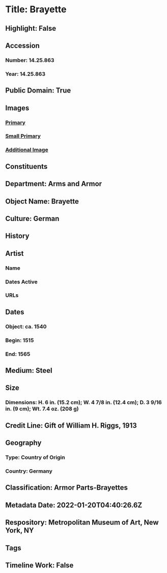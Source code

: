 # Title: Brayette
## Highlight: False
## Accession
### Number: 14.25.863
### Year: 14.25.863
## Public Domain: True
## Images
### [Primary](https://images.metmuseum.org/CRDImages/aa/original/DP-22972-002.jpg)
### [Small Primary](https://images.metmuseum.org/CRDImages/aa/web-large/DP-22972-002.jpg)
### [Additional Image](https://images.metmuseum.org/CRDImages/aa/original/DP-22972-001.jpg)
## Constituents
## Department: Arms and Armor
## Object Name: Brayette
## Culture: German
## History
## Artist
### Name
### Dates Active
### URLs
## Dates
### Object: ca. 1540
### Begin: 1515
### End: 1565
## Medium: Steel
## Size
### Dimensions: H. 6 in. (15.2 cm); W. 4 7/8 in. (12.4 cm); D. 3 9/16 in. (9 cm); Wt. 7.4 oz. (208 g)
## Credit Line: Gift of William H. Riggs, 1913
## Geography
### Type: Country of Origin
### Country: Germany
## Classification: Armor Parts-Brayettes
## Metadata Date: 2022-01-20T04:40:26.6Z
## Respository: Metropolitan Museum of Art, New York, NY
## Tags
## Timeline Work: False